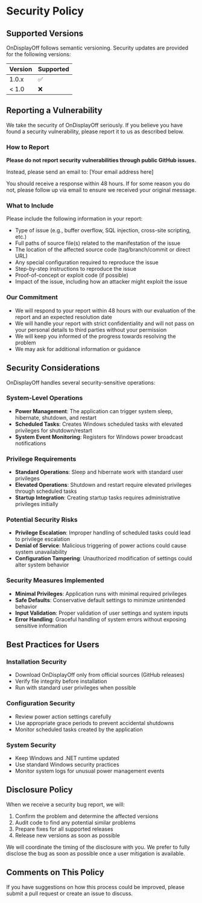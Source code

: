 # Security Policy

## Supported Versions

OnDisplayOff follows semantic versioning. Security updates are provided for the following versions:

| Version | Supported          |
| ------- | ------------------ |
| 1.0.x   | :white_check_mark: |
| < 1.0   | :x:                |

## Reporting a Vulnerability

We take the security of OnDisplayOff seriously. If you believe you have found a security vulnerability, please report it to us as described below.

### How to Report

**Please do not report security vulnerabilities through public GitHub issues.**

Instead, please send an email to: [Your email address here]

You should receive a response within 48 hours. If for some reason you do not, please follow up via email to ensure we received your original message.

### What to Include

Please include the following information in your report:

- Type of issue (e.g., buffer overflow, SQL injection, cross-site scripting, etc.)
- Full paths of source file(s) related to the manifestation of the issue
- The location of the affected source code (tag/branch/commit or direct URL)
- Any special configuration required to reproduce the issue
- Step-by-step instructions to reproduce the issue
- Proof-of-concept or exploit code (if possible)
- Impact of the issue, including how an attacker might exploit the issue

### Our Commitment

- We will respond to your report within 48 hours with our evaluation of the report and an expected resolution date
- We will handle your report with strict confidentiality and will not pass on your personal details to third parties without your permission
- We will keep you informed of the progress towards resolving the problem
- We may ask for additional information or guidance

## Security Considerations

OnDisplayOff handles several security-sensitive operations:

### System-Level Operations
- **Power Management**: The application can trigger system sleep, hibernate, shutdown, and restart
- **Scheduled Tasks**: Creates Windows scheduled tasks with elevated privileges for shutdown/restart
- **System Event Monitoring**: Registers for Windows power broadcast notifications

### Privilege Requirements
- **Standard Operations**: Sleep and hibernate work with standard user privileges
- **Elevated Operations**: Shutdown and restart require elevated privileges through scheduled tasks
- **Startup Integration**: Creating startup tasks requires administrative privileges initially

### Potential Security Risks
- **Privilege Escalation**: Improper handling of scheduled tasks could lead to privilege escalation
- **Denial of Service**: Malicious triggering of power actions could cause system unavailability
- **Configuration Tampering**: Unauthorized modification of settings could alter system behavior

### Security Measures Implemented
- **Minimal Privileges**: Application runs with minimal required privileges
- **Safe Defaults**: Conservative default settings to minimize unintended behavior
- **Input Validation**: Proper validation of user settings and system inputs
- **Error Handling**: Graceful handling of system errors without exposing sensitive information

## Best Practices for Users

### Installation Security
- Download OnDisplayOff only from official sources (GitHub releases)
- Verify file integrity before installation
- Run with standard user privileges when possible

### Configuration Security
- Review power action settings carefully
- Use appropriate grace periods to prevent accidental shutdowns
- Monitor scheduled tasks created by the application

### System Security
- Keep Windows and .NET runtime updated
- Use standard Windows security practices
- Monitor system logs for unusual power management events

## Disclosure Policy

When we receive a security bug report, we will:

1. Confirm the problem and determine the affected versions
2. Audit code to find any potential similar problems
3. Prepare fixes for all supported releases
4. Release new versions as soon as possible

We will coordinate the timing of the disclosure with you. We prefer to fully disclose the bug as soon as possible once a user mitigation is available.

## Comments on This Policy

If you have suggestions on how this process could be improved, please submit a pull request or create an issue to discuss.